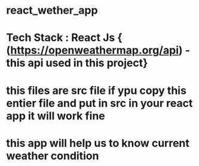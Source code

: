 # react_wether_app
# Tech Stack : React Js { (https://openweathermap.org/api) - this api used in this project}
# this files are src file if ypu copy this entier file and put in src in your react app  it will work fine
# this app will help us to know current weather condition 
